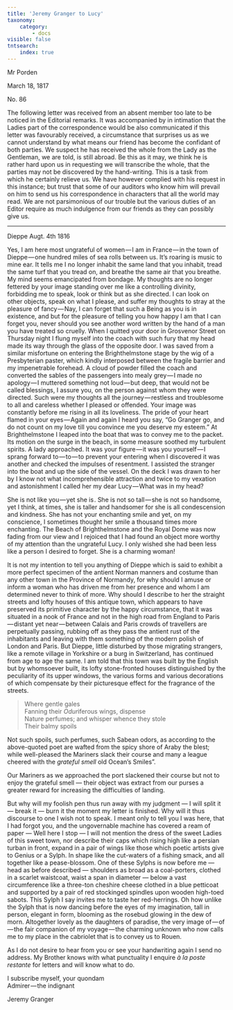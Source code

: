 ```yaml
---
title: 'Jeremy Granger to Lucy'
taxonomy:
    category:
        - docs
visible: false
tntsearch:
    index: true
---
```


<div class="author">Mr Porden</div>

March 18, 1817

No. 86

The following letter was received from an absent member too late to be noticed in the Editorial remarks. It was accompanied by in intimation that the Ladies part of the correspondence would be also communicated if this letter was favourably received, a circumstance that surprises us as we cannot understand by what means our friend has become the confidant of both parties. We suspect he has received the whole from the Lady as the Gentleman, we are told, is still abroad. Be this as it may, we think he is rather hard upon us in requesting we will transcribe the whole, that the parties may not be discovered by the hand-writing. This is a task from which he certainly relieve us. We have however complied with his request in this instance; but trust that some of our auditors who know him will prevail on him to send us his correspondence in characters that all the world may read. We are not parsimonious of our trouble but the various duties of an Editor require as much indulgence from our friends as they can possibly give us.

---

Dieppe Augt. 4th 1816

Yes, I am here most ungrateful of women — I am in France — in the town of Dieppe — one hundred miles of sea rolls between us. It’s roaring is music to mine ear. It tells me I no longer inhabit the same land that you inhabit, tread the same turf that you tread on, and breathe the same air that you breathe. My mind seems emancipated from bondage. My thoughts are no longer fettered by your image standing over me like a controlling divinity, forbidding me to speak, look or think but as she directed. I can look on other objects, speak on what I please, and suffer my thoughts to stray at the pleasure of fancy — Nay, I can forget that such a Being as you is in existence, and but for the pleasure of telling you how happy I am that I can forget you, never should you see another word written by the hand of a man you have treated so cruelly. When I quitted your door in Grosvenor Street on Thursday night I flung myself into the coach with such fury that my head made its way through the glass of the opposite door. I was saved from a similar misfortune on entering the Brighthelmstone stage by the wig of a Presbyterian paster, which kindly interposed between the fragile barrier and my impenetrable forehead. A cloud of powder filled the coach and converted the sables of the passengers into mealy grey — I made no apology — I muttered something not loud — but deep, that would not be called blessings, I assure you, on the person against whom they were directed. Such were my thoughts all the journey — restless and troublesome to all and careless whether I pleased or offended. Your image was constantly before me rising in all its loveliness. The pride of your heart flamed in your eyes — Again and again I heard you say, “Go Granger go, and do not count on my love till you convince me you deserve my esteem.” At Brighthelmstone I leaped into the boat that was to convey me to the packet. Its motion on the surge in the beach, in some measure soothed my turbulent spirits. A lady approached. It was your figure — it was you yourself — I sprang forward to — to — to prevent your entering when I discovered it was another and checked the impulses of resentment. I assisted the stranger into the boat and up the side of the vessel. On the deck I was drawn to her by I know not what incomprehensible attraction and twice to my vexation and astonishment I called her my dear Lucy — What was in my head?

She is not like you — yet she is . She is not so tall — she is not so handsome, yet I think, at times, she is taller and handsomer for she is all condescension and kindness. She has not your enchanting smile and yet, on my conscience, I sometimes thought her smile a thousand times more enchanting. The Beach of Brighthelmstone and the Royal Dome was now fading from our view and I rejoiced that I had found an object more worthy of my attention than the ungrateful Lucy. I only wished she had been less like a person I desired to forget. She is a charming woman!

It is not my intention to tell you anything of Dieppe which is said to exhibit a more perfect specimen of the antient Norman manners and costume than any other town in the Province of Normandy, for why should I amuse or inform a woman who has driven me from her presence and whom I am determined never to think of more. Why should I describe to her the straight streets and lofty houses of this antique town, which appears to have preserved its primitive character by the happy circumstance, that it was situated in a nook of France and not in the high road from England to Paris — distant yet near — between Calais and Paris crowds of travellers are perpetually passing, rubbing off as they pass the antient rust of the inhabitants and leaving with them something of the modern polish of London and Paris. But Dieppe, little disturbed by those migrating strangers, like a remote village in Yorkshire or a burg in Switzerland, has continued from age to age the same. I am told that this town was built by the English but by whomsoever built, its lofty stone-fronted houses distinguished by the peculiarity of its upper windows, the various forms and various decorations of which compensate by their picturesque effect for the fragrance of the streets.

> Where gentle gales  
Fanning their *Odur*iferous wings, dispense  
Nature perfumes; and whisper whence they stole  
Their balmy spoils 
 
Not such spoils, such perfumes, such Sabean odors, as according to the above-quoted poet are wafted from the spicy shore of Araby the blest; while well-pleased the Mariners slack their course and many a league  
cheered with the *grateful smell* old Ocean’s Smiles”.

Our Mariners as we approached the port slackened their course but not to enjoy the grateful smell — their object was extract from our purses a greater reward for increasing the difficulties of landing.  

But why will my foolish pen thus run away with my judgment — I will split it — break it — burn it the moment my letter is finished. Why will it thus discourse to one I wish not to speak. I meant only to tell you I was here, that I had forgot you, and the ungovernable machine has covered a ream of paper — Well here I stop — I will not mention the dress of the sweet Ladies of this sweet town, nor describe their caps which rising high like a persian turban in front, expand in a pair of wings like those which poetic artists give to Genius or a Sylph. In shape like the cut-waters of a fishing smack, and all together like a pease-blossom. One of these Sylphs is now before me — head as before described — shoulders as broad as a coal-porters, clothed in a scarlet waistcoat, waist a span in diameter — below a vast circumference like a three-ton cheshire cheese clothed in a blue petticoat and supported by a pair of red stockinged spindles upon wooden high-toed sabots. This Sylph I say invites me to taste her red-herrings. Oh how unlike the Sylph that is now dancing before the eyes of my imagination, tall in person, elegant in form, blooming as the rosebud glowing in the dew of morn. Altogether lovely as the daughters of paradise, the very image of — of — the fair companion of my voyage — the charming unknown who now calls me to my place in the cabriolet that is to convey us to Rouen.  

As I do not desire to hear from you or see your handwriting again I send no address. My Brother knows with what punctuality I enquire *à la poste restante* for letters and will know what to do.

I subscribe myself, your quondam  
Admirer — the indignant  

Jeremy Granger
